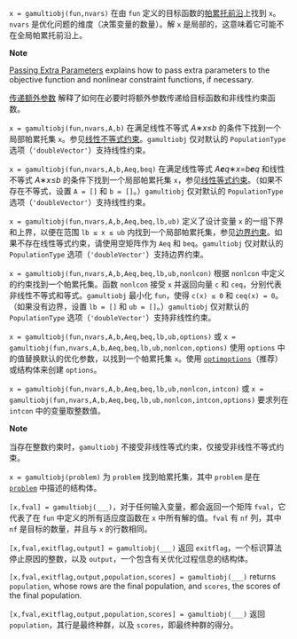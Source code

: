 `x = gamultiobj(fun,nvars)` 在由 `fun` 定义的目标函数的[帕累托前沿](https://uk.mathworks.com/help/gads/gamultiobj.html#bvg2667)上找到 `x`。`nvars` 是优化问题的维度（决策变量的数量）。解 `x` 是局部的，这意味着它可能不在全局帕累托前沿上。

**Note**

[Passing Extra Parameters](https://uk.mathworks.com/help/optim/ug/passing-extra-parameters.html) explains how to pass extra parameters to the objective function and nonlinear constraint functions, if necessary.

[传递额外参数](https://uk.mathworks.com/help/optim/ug/passing-extra-parameters.html) 解释了如何在必要时将额外参数传递给目标函数和非线性约束函数。



`x = gamultiobj(fun,nvars,A,b)` 在满足线性不等式 *A*∗*x*≤*b* 的条件下找到一个局部帕累托集 `x`。参见[线性不等式约束](https://uk.mathworks.com/help/optim/ug/linear-constraints.html#brhkghv-14)。`gamultiobj` 仅对默认的 `PopulationType` 选项（`'doubleVector'`）支持线性约束。

`x = gamultiobj(fun,nvars,A,b,Aeq,beq)` 在满足线性等式 *A**e**q*∗*x*=*b**e**q* 和线性不等式 *A*∗*x*≤*b* 的条件下找到一个局部帕累托集 `x`，参见[线性等式约束](https://uk.mathworks.com/help/optim/ug/linear-constraints.html#brhkghv-15)。（如果不存在不等式，设置 `A = []` 和 `b = []`。）`gamultiobj` 仅对默认的 `PopulationType` 选项（`'doubleVector'`）支持线性约束。

`x = gamultiobj(fun,nvars,A,b,Aeq,beq,lb,ub)` 定义了设计变量 `x` 的一组下界和上界，以便在范围 `lb ≤ x ≤ ub` 内找到一个局部帕累托集，参见[边界约束](https://uk.mathworks.com/help/optim/ug/bound-constraints.html)。如果不存在线性等式约束，请使用空矩阵作为 `Aeq` 和 `beq`。`gamultiobj` 仅对默认的 `PopulationType` 选项（`'doubleVector'`）支持边界约束。

`x = gamultiobj(fun,nvars,A,b,Aeq,beq,lb,ub,nonlcon)` 根据 `nonlcon` 中定义的约束找到一个帕累托集。函数 `nonlcon` 接受 `x` 并返回向量 `c` 和 `ceq`，分别代表非线性不等式和等式。`gamultiobj` 最小化 `fun`，使得 `c(x) ≤ 0` 和 `ceq(x) = 0`。（如果没有边界，设置 `lb = []` 和 `ub = []`。）`gamultiobj` 仅对默认的 `PopulationType` 选项（`'doubleVector'`）支持非线性约束。

`x = gamultiobj(fun,nvars,A,b,Aeq,beq,lb,ub,options)` 或 `x = gamultiobj(fun,nvars,A,b,Aeq,beq,lb,ub,nonlcon,options)` 使用 `options` 中的值替换默认的优化参数，以找到一个帕累托集 `x`。使用 [`optimoptions`](https://uk.mathworks.com/help/optim/ug/optim.problemdef.optimizationproblem.optimoptions.html)（推荐）或结构体来创建 `options`。

`x = gamultiobj(fun,nvars,A,b,Aeq,beq,lb,ub,nonlcon,intcon)` 或 `x = gamultiobj(fun,nvars,A,b,Aeq,beq,lb,ub,nonlcon,intcon,options)` 要求列在 `intcon` 中的变量取整数值。



**Note**

当存在整数约束时，`gamultiobj` 不接受非线性等式约束，仅接受非线性不等式约束。

`x = gamultiobj(problem)` 为 `problem` 找到帕累托集，其中 `problem` 是在 [`problem`](https://uk.mathworks.com/help/gads/gamultiobj.html#bvf79ug_sep_bvf79ug-problem) 中描述的结构体。

`[x,fval] = gamultiobj(___)`，对于任何输入变量，都会返回一个矩阵 `fval`，它代表了在 `fun` 中定义的所有适应度函数在 `x` 中所有解的值。`fval` 有 `nf` 列，其中 `nf` 是目标的数量，并且与 `x` 的行数相同。

`[x,fval,exitflag,output] = gamultiobj(___)` 返回 `exitflag`，一个标识算法停止原因的整数，以及 `output`，一个包含有关优化过程信息的结构体。

`[x,fval,exitflag,output,population,scores] = gamultiobj(___)` returns `population`, whose rows are the final population, and `scores`, the scores of the final population.

`[x,fval,exitflag,output,population,scores] = gamultiobj(___)` 返回 `population`，其行是最终种群，以及 `scores`，即最终种群的得分。

## 
